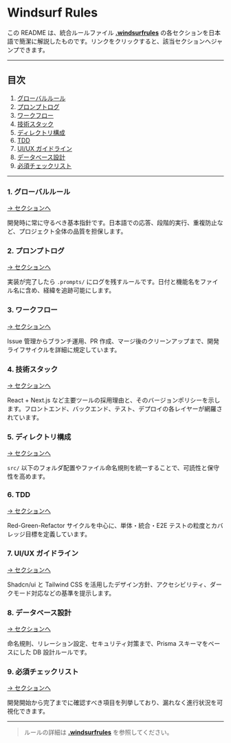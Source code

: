 # Windsurf Rules

この README は、統合ルールファイル **[.windsurfrules](./.windsurfrules)** の各セクションを日本語で簡潔に解説したものです。リンクをクリックすると、該当セクションへジャンプできます。

---

## 目次

1. [グローバルルール](./.windsurfrules#global-rules)
2. [プロンプトログ](./.windsurfrules#prompt-logs)
3. [ワークフロー](./.windsurfrules#workflows)
4. [技術スタック](./.windsurfrules#tech-stack)
5. [ディレクトリ構成](./.windsurfrules#directory-structure)
6. [TDD](./.windsurfrules#test-driven-development)
7. [UI/UX ガイドライン](./.windsurfrules#uiux-guidelines)
8. [データベース設計](./.windsurfrules#database-design)
9. [必須チェックリスト](./.windsurfrules#essential-checklist)

---

### 1. グローバルルール

[→ セクションへ](./.windsurfrules#global-rules)

開発時に常に守るべき基本指針です。日本語での応答、段階的実行、重複防止など、プロジェクト全体の品質を担保します。

### 2. プロンプトログ

[→ セクションへ](./.windsurfrules#prompt-logs)

実装が完了したら `.prompts/` にログを残すルールです。日付と機能名をファイル名に含め、経緯を追跡可能にします。

### 3. ワークフロー

[→ セクションへ](./.windsurfrules#workflows)

Issue 管理からブランチ運用、PR 作成、マージ後のクリーンアップまで、開発ライフサイクルを詳細に規定しています。

### 4. 技術スタック

[→ セクションへ](./.windsurfrules#tech-stack)

React + Next.js など主要ツールの採用理由と、そのバージョンポリシーを示します。フロントエンド、バックエンド、テスト、デプロイの各レイヤーが網羅されています。

### 5. ディレクトリ構成

[→ セクションへ](./.windsurfrules#directory-structure)

`src/` 以下のフォルダ配置やファイル命名規則を統一することで、可読性と保守性を高めます。

### 6. TDD

[→ セクションへ](./.windsurfrules#test-driven-development)

Red-Green-Refactor サイクルを中心に、単体・統合・E2E テストの粒度とカバレッジ目標を定義しています。

### 7. UI/UX ガイドライン

[→ セクションへ](./.windsurfrules#uiux-guidelines)

Shadcn/ui と Tailwind CSS を活用したデザイン方針、アクセシビリティ、ダークモード対応などの基準を提示します。

### 8. データベース設計

[→ セクションへ](./.windsurfrules#database-design)

命名規則、リレーション設定、セキュリティ対策まで、Prisma スキーマをベースにした DB 設計ルールです。

### 9. 必須チェックリスト

[→ セクションへ](./.windsurfrules#essential-checklist)

開発開始から完了までに確認すべき項目を列挙しており、漏れなく進行状況を可視化できます。

---

> ルールの詳細は **[.windsurfrules](./.windsurfrules)** を参照してください。
